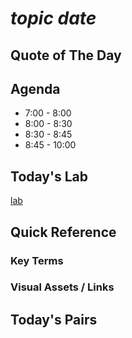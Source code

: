 # *topic* *date*

## Quote of The Day

## Agenda
* 7:00 - 8:00 
* 8:00 - 8:30 
* 8:30 - 8:45 
* 8:45 - 10:00 


## Today's Lab
[lab]()

## Quick Reference

### Key Terms


### Visual Assets / Links






## Today's Pairs

